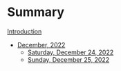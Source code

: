# Summary

[Introduction](README.md)

- [December, 2022](December22/December22.md)
    * [Saturday, December 24, 2022](December22/12-24-22.md)
    * [Sunday, December 25, 2022](December22/12-25-22.md)